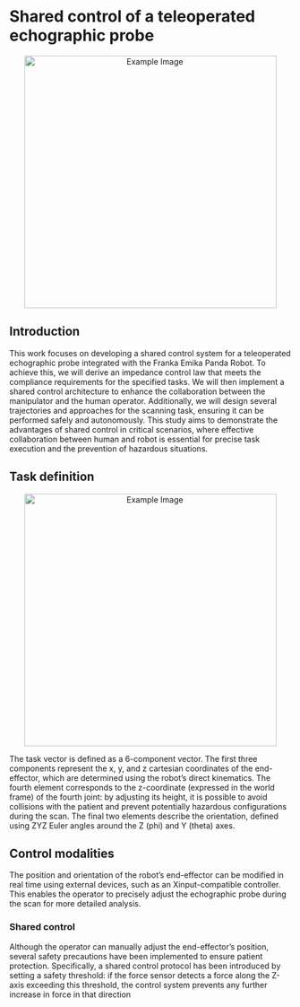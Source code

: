 # Shared control of a teleoperated echographic probe

<p align="center">
    <img src="https://github.com/VittorioPisapia/Shared-control-of-a-teleoperated-echographic-probe/blob/main/images-videos/1_freemotion.gif" alt="Example Image" style="width:450px;"/>
</p>


## Introduction
This work focuses on developing a shared control system for a teleoperated echographic probe integrated with the Franka Emika Panda Robot. To achieve this, we will derive an impedance control law that meets the compliance requirements for the specified tasks. We will then implement a shared control architecture to enhance the collaboration between the manipulator and the human operator. Additionally, we will design several trajectories and approaches for the scanning task, ensuring it can be performed safely and autonomously. This study aims to demonstrate the advantages of shared control in critical scenarios, where effective collaboration between human and robot is essential for precise task execution and the prevention of hazardous situations.

## Task definition

<p align="center">
    <img src="https://github.com/VittorioPisapia/Shared-control-of-a-teleoperated-echographic-probe/blob/main/images-videos/Robot_with_RF.png" alt="Example Image" style="width:450px;"/>
</p>


The task vector is defined as a 6-component vector. The first three components represent the x, y, and z cartesian coordinates of the end-effector, which are determined using the robot’s direct kinematics. The fourth element corresponds to the z-coordinate (expressed in the world frame) of the fourth joint: by adjusting its height, it is possible to avoid collisions with the patient and prevent potentially hazardous configurations during the scan. The final two elements describe the orientation, defined using ZYZ Euler angles around the Z (phi) and Y (theta) axes.


## Control modalities

The position and orientation of the robot’s end-effector can be modified in real time using external devices, such as an Xinput-compatible controller. This enables the operator to precisely adjust the echographic probe during the scan for more detailed analysis.

### Shared control

Although the operator can manually adjust the end-effector’s position, several safety precautions have been implemented to ensure patient protection. Specifically, a shared control protocol has been introduced by setting a safety threshold: if the force sensor detects a force along the Z-axis exceeding this threshold, the control system prevents any further increase in force in that direction



